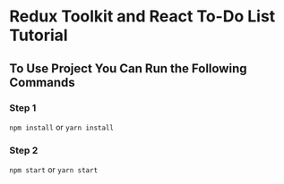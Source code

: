 # Redux Toolkit and React To-Do List Tutorial

## To Use Project You Can Run the Following Commands

### Step 1

`npm install`
or
`yarn install`

### Step 2

`npm start`
or
`yarn start`
